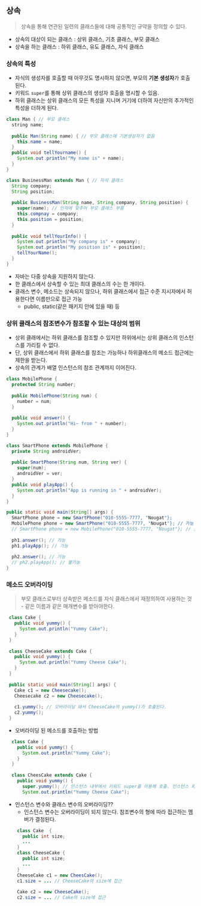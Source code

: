 ## 상속
> 상속을 통해 연관된 일련의 클래스들에 대해 공통적인 규약을 정의할 수 있다.
  - 상속의 대상이 되는 클래스 : 상위 클래스, 기초 클래스, 부모 클래스
  - 상속을 하는 클래스 : 하위 클래스, 유도 클래스, 자식 클래스

### 상속의 특성  
  - 자식의 생성자를 호출할 때 아무것도 명시하지 않으면, 부모의 **기본 생성자**가 호출된다.
  - 키워드 ```super```를 통해 상위 클래스의 생성자 호출을 명시할 수 있음.
  - 하위 클래스는 상위 클래스의 모든 특성을 지니며 거기에 더하여 자신만의 추가적인 특성을 더하게 된다.

```java
class Man { // 부모 클래스
  string name;
  
  public Man(String name) { // 부모 클래스에 기본생성자가 없음
    this.name = name;
  }
  public void tellYourname() {
    System.out.println("My name is" + name);
  }
}

class BusinessMan extends Man { // 자식 클래스
  String company;
  String position;
  
  public BusinessMan(String name, String company, String position) {
    super(name); // 인자에 맞추어 부모 클래스 부름
    this.compnay = company;
    this.position = position;
  }
  
  public void tellYourInfo() {
    System.out.println("My company is" + company);
    System.out.println("My position is" + position);
    tellYourName();
  }
}
```
 - 자바는 다중 상속을 지원하지 않는다.
 - 한 클래스에서 상속할 수 있는 최대 클래스의 수는 한 개이다.
 - 클래스 변수, 메소드는 상속되지 않으나, 하위 클래스에서 접근 수준 지시자에서 허용한다면 이름만으로 접근 가능
    - public, static(같은 패키지 안에 있을 때) 등
    
### 상위 클래스의 참조변수가 참조할 수 있는 대상의 범위
  - 상위 클래에서는 하위 클래스를 참조할 수 있지만 하위에서는 상위 클래스의 인스턴스를 가리킬 수 없다.
  - 단, 상위 클래스에서 하위 클래스를 참조는 가능하나 하위클래스의 메소드 접근에는 제한을 받는다.  
  - 상속의 관계가 배열 인스턴스의 참조 관계까지 이어진다.
  ```java
  class MobilePhone { 
    protected String number;
    
    public MobilePhone(String num) {
      number = num;
    }
    
    public void answer() {
      System.out.println("Hi~ from " + number);
    }
  }
  
  class SmartPhone extends MobilePhone {
    private String androidVer;
    
    public SmartPhone(String num, String ver) {
      super(num);
      androidVer = ver;
    }
    public void playApp() {
      System.out.println("App is running in " + androidVer);
    }
  }
  
  public static void main(String[] args) {
    SmartPhone phone = new SmartPhone("010-5555-7777, "Nougat"};
    MobilePhone phone = new SmartPhone("010-5555-7777, "Nougat"}; // 가능
    // SmartPhone phone = new MobilePhone("010-5555-7777, "Nougat"}; // 불가능
    
    ph1.answer(); // 가능
    ph1.playApp(); // 가능
    
    ph2.answer(); // 가능
    // ph2.playApp(); // 불가능
  }
  ```
  ### 메소드 오버라이딩
  > 부모 클래스로부터 상속받은 메소드를 자식 클래스에서 재정의하여 사용하는 것
    - 같은 이름과 같은 매개변수를 받아야한다.
   ```java
    class Cake {
      public void yummy() {
        System.out.println("Yummy Cake");
      }
    }
    
    class CheeseCake extends Cake {
      public void yummy() {
        System.out.println("Yummy Cheese Cake");
      }
    } 
    
    public static void main(String[] args) {
      Cake c1 = new Cheesecake();
      Cheesecake c2 = new Cheesecake();
      
      c1.yummy(); // 오버라이딩 돼서 CheeseCake의 yummy()가 호출된다. 
      c2.yummy(); 
    }  
   ```
    
  - 오버라이딩 된 메소드를 호출하는 방법
  ```java
    class Cake {
      public void yummy() {
        System.out.println("Yummy Cake");
      }
    }
    
    class CheesCake extends Cake {
      public void yummy() {
        super.yummy(); // 인스턴스 내부에서 키워드 super를 이용해 호출. 인스턴스 외부에서는 호출 불가
        System.out.println("Yummy Cheese Cake");
  ``` 
    
  - 인스턴스 변수와 클래스 변수의 오버라이딩??
      - 인스턴스 변수는 오버라이딩이 되지 않는다. 참조변수의 형에 따라 접근하는 멤버가 결정된다.
  ```java
      class Cake  {
        public int size;
        ...
      }
      class CheeseCake {
        public int size;
        ...
      }
      CheeseCake c1 = new CheesCake();
      c1.size = ... // CheeseCake의 size에 접근
    
      Cake c2 = new CheeseCake();
      c2.size = ... // Cake의 size에 접근
  ```    
         

    
    



